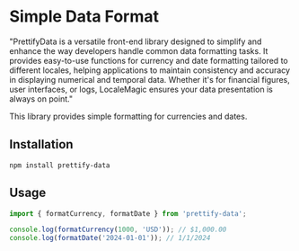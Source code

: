 
# Simple Data Format

"PrettifyData is a versatile front-end library designed to simplify and enhance the way developers handle common data formatting tasks. It provides easy-to-use functions for currency and date formatting tailored to different locales, helping applications to maintain consistency and accuracy in displaying numerical and temporal data. Whether it's for financial figures, user interfaces, or logs, LocaleMagic ensures your data presentation is always on point."

This library provides simple formatting for currencies and dates.

## Installation

```
npm install prettify-data
```

## Usage

```javascript
import { formatCurrency, formatDate } from 'prettify-data';

console.log(formatCurrency(1000, 'USD')); // $1,000.00
console.log(formatDate('2024-01-01')); // 1/1/2024
```
